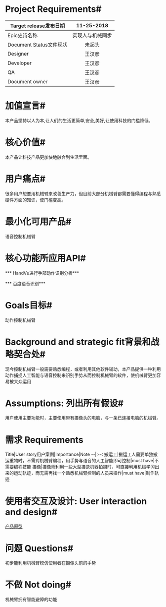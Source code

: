 
# Project Requirements# 
Target release发布日期|11-25-2018
--|:--:
Epic史诗名称|实现人与机械同步
Document Status文件现状|未起头
Designer|王汉彦
Developer|王汉彦
QA|王汉彦
Document owner|王汉彦

# 加值宣言#
本产品坚持以人为本,让人们的生活更简单,安全,美好,让使用科技的门槛降低。

# 核心价值#
本产品让科技产品更加快地融合到生活里面。

# 用户痛点#
很多用户想要用机械臂来改善生产力，但目前大部分机械臂都需要懂得编程与熟悉硬件方面的知识，使门槛变高。

# 最小化可用产品#
语音控制机械臂

# 核心功能所应用API#
*** HandVu进行手部动作识别分析*** 

*** 百度语音识别***

# Goals目标#
动作控制机械臂

# Background and strategic fit背景和战略契合处#
现今控制机械臂一般需要熟悉编程，或者利用其他软件辅助，本产品提供一种利用动作捕捉人工智能与语音控制来识别手势从而控制机械臂的软件，使机械臂更加容易被大众运用

# Assumptions: 列出所有假设#
用户使用主要功能时，主要使用带有摄像头的电脑，与一条已连接电脑的机械臂。

# 需求 Requirements #
Title|User story用户案例|Importance|Note
--|:--:
搬运工|搬运工人需要单独搬运重物时，不需对机械臂编程，用手势与语音的人工智能即可控制|must have|不需要编程技能
摄像|摄像师利用一些大型摄录机器拍摄时，可直接利用机械学习出来的运动轨迹，而无需再找一个熟悉机械臂控制的人员来操作|must have|制作轨迹

# 使用者交互及设计: User interaction and design#
[产品原型](https://ayasewakaba.github.io/api_AXURE/ "产品原型")

# 问题 Questions#
初步能利用机械臂模仿使用者在摄像头前的手势

# 不做 Not doing#
机械臂拥有智能避障的功能


```python

```
